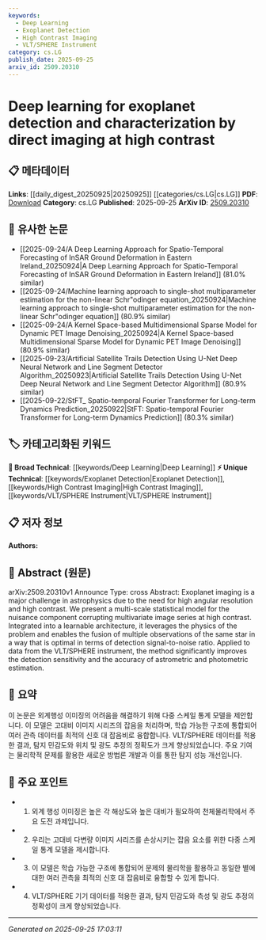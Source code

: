 ```yaml
---
keywords:
  - Deep Learning
  - Exoplanet Detection
  - High Contrast Imaging
  - VLT/SPHERE Instrument
category: cs.LG
publish_date: 2025-09-25
arxiv_id: 2509.20310
---
```


<!-- KEYWORD_LINKING_METADATA:
{
  "processed_timestamp": "2025-09-25T17:03:11.915021",
  "vocabulary_version": "1.0",
  "selected_keywords": [
    "Deep Learning",
    "Exoplanet Detection",
    "High Contrast Imaging",
    "VLT/SPHERE Instrument"
  ],
  "rejected_keywords": [],
  "similarity_scores": {
    "Deep Learning": 0.85,
    "Exoplanet Detection": 0.7,
    "High Contrast Imaging": 0.72,
    "VLT/SPHERE Instrument": 0.65
  },
  "extraction_method": "AI_prompt_based",
  "budget_applied": true,
  "candidates_json": {
    "candidates": [
      {
        "surface": "Deep learning",
        "canonical": "Deep Learning",
        "aliases": [
          "DL"
        ],
        "category": "broad_technical",
        "rationale": "Deep Learning is a foundational technology in the paper, connecting it to a wide range of machine learning research.",
        "novelty_score": 0.2,
        "connectivity_score": 0.9,
        "specificity_score": 0.5,
        "link_intent_score": 0.85
      },
      {
        "surface": "Exoplanet detection",
        "canonical": "Exoplanet Detection",
        "aliases": [
          "Planet Detection"
        ],
        "category": "unique_technical",
        "rationale": "This is a specific application of the technology discussed, linking to astrophysics and space exploration fields.",
        "novelty_score": 0.75,
        "connectivity_score": 0.6,
        "specificity_score": 0.8,
        "link_intent_score": 0.7
      },
      {
        "surface": "High contrast imaging",
        "canonical": "High Contrast Imaging",
        "aliases": [
          "High-Contrast Imaging"
        ],
        "category": "unique_technical",
        "rationale": "The paper focuses on imaging techniques that are crucial for observing exoplanets, connecting to advanced imaging research.",
        "novelty_score": 0.68,
        "connectivity_score": 0.65,
        "specificity_score": 0.78,
        "link_intent_score": 0.72
      },
      {
        "surface": "VLT/SPHERE instrument",
        "canonical": "VLT/SPHERE Instrument",
        "aliases": [
          "Very Large Telescope SPHERE"
        ],
        "category": "unique_technical",
        "rationale": "This specific instrument is central to the paper's experiments, linking to observational astronomy and instrumentation.",
        "novelty_score": 0.8,
        "connectivity_score": 0.55,
        "specificity_score": 0.85,
        "link_intent_score": 0.65
      }
    ],
    "ban_list_suggestions": [
      "method",
      "data",
      "model"
    ]
  },
  "decisions": [
    {
      "candidate_surface": "Deep learning",
      "resolved_canonical": "Deep Learning",
      "decision": "linked",
      "scores": {
        "novelty": 0.2,
        "connectivity": 0.9,
        "specificity": 0.5,
        "link_intent": 0.85
      }
    },
    {
      "candidate_surface": "Exoplanet detection",
      "resolved_canonical": "Exoplanet Detection",
      "decision": "linked",
      "scores": {
        "novelty": 0.75,
        "connectivity": 0.6,
        "specificity": 0.8,
        "link_intent": 0.7
      }
    },
    {
      "candidate_surface": "High contrast imaging",
      "resolved_canonical": "High Contrast Imaging",
      "decision": "linked",
      "scores": {
        "novelty": 0.68,
        "connectivity": 0.65,
        "specificity": 0.78,
        "link_intent": 0.72
      }
    },
    {
      "candidate_surface": "VLT/SPHERE instrument",
      "resolved_canonical": "VLT/SPHERE Instrument",
      "decision": "linked",
      "scores": {
        "novelty": 0.8,
        "connectivity": 0.55,
        "specificity": 0.85,
        "link_intent": 0.65
      }
    }
  ]
}
-->

# Deep learning for exoplanet detection and characterization by direct imaging at high contrast

## 📋 메타데이터

**Links**: [[daily_digest_20250925|20250925]] [[categories/cs.LG|cs.LG]]
**PDF**: [Download](https://arxiv.org/pdf/2509.20310.pdf)
**Category**: cs.LG
**Published**: 2025-09-25
**ArXiv ID**: [2509.20310](https://arxiv.org/abs/2509.20310)

## 🔗 유사한 논문
- [[2025-09-24/A Deep Learning Approach for Spatio-Temporal Forecasting of InSAR Ground Deformation in Eastern Ireland_20250924|A Deep Learning Approach for Spatio-Temporal Forecasting of InSAR Ground Deformation in Eastern Ireland]] (81.0% similar)
- [[2025-09-24/Machine learning approach to single-shot multiparameter estimation for the non-linear Schr\"odinger equation_20250924|Machine learning approach to single-shot multiparameter estimation for the non-linear Schr\"odinger equation]] (80.9% similar)
- [[2025-09-24/A Kernel Space-based Multidimensional Sparse Model for Dynamic PET Image Denoising_20250924|A Kernel Space-based Multidimensional Sparse Model for Dynamic PET Image Denoising]] (80.9% similar)
- [[2025-09-23/Artificial Satellite Trails Detection Using U-Net Deep Neural Network and Line Segment Detector Algorithm_20250923|Artificial Satellite Trails Detection Using U-Net Deep Neural Network and Line Segment Detector Algorithm]] (80.9% similar)
- [[2025-09-22/StFT_ Spatio-temporal Fourier Transformer for Long-term Dynamics Prediction_20250922|StFT: Spatio-temporal Fourier Transformer for Long-term Dynamics Prediction]] (80.3% similar)

## 🏷️ 카테고리화된 키워드
**🧠 Broad Technical**: [[keywords/Deep Learning|Deep Learning]]
**⚡ Unique Technical**: [[keywords/Exoplanet Detection|Exoplanet Detection]], [[keywords/High Contrast Imaging|High Contrast Imaging]], [[keywords/VLT/SPHERE Instrument|VLT/SPHERE Instrument]]

## 📋 저자 정보

**Authors:** 

## 📄 Abstract (원문)

arXiv:2509.20310v1 Announce Type: cross 
Abstract: Exoplanet imaging is a major challenge in astrophysics due to the need for high angular resolution and high contrast. We present a multi-scale statistical model for the nuisance component corrupting multivariate image series at high contrast. Integrated into a learnable architecture, it leverages the physics of the problem and enables the fusion of multiple observations of the same star in a way that is optimal in terms of detection signal-to-noise ratio. Applied to data from the VLT/SPHERE instrument, the method significantly improves the detection sensitivity and the accuracy of astrometric and photometric estimation.

## 📝 요약

이 논문은 외계행성 이미징의 어려움을 해결하기 위해 다중 스케일 통계 모델을 제안합니다. 이 모델은 고대비 이미지 시리즈의 잡음을 처리하며, 학습 가능한 구조에 통합되어 여러 관측 데이터를 최적의 신호 대 잡음비로 융합합니다. VLT/SPHERE 데이터를 적용한 결과, 탐지 민감도와 위치 및 광도 추정의 정확도가 크게 향상되었습니다. 주요 기여는 물리학적 문제를 활용한 새로운 방법론 개발과 이를 통한 탐지 성능 개선입니다.

## 🎯 주요 포인트

- 1. 외계 행성 이미징은 높은 각 해상도와 높은 대비가 필요하여 천체물리학에서 주요 도전 과제입니다.
- 2. 우리는 고대비 다변량 이미지 시리즈를 손상시키는 잡음 요소를 위한 다중 스케일 통계 모델을 제시합니다.
- 3. 이 모델은 학습 가능한 구조에 통합되어 문제의 물리학을 활용하고 동일한 별에 대한 여러 관측을 최적의 신호 대 잡음비로 융합할 수 있게 합니다.
- 4. VLT/SPHERE 기기 데이터를 적용한 결과, 탐지 민감도와 측성 및 광도 추정의 정확성이 크게 향상되었습니다.


---

*Generated on 2025-09-25 17:03:11*